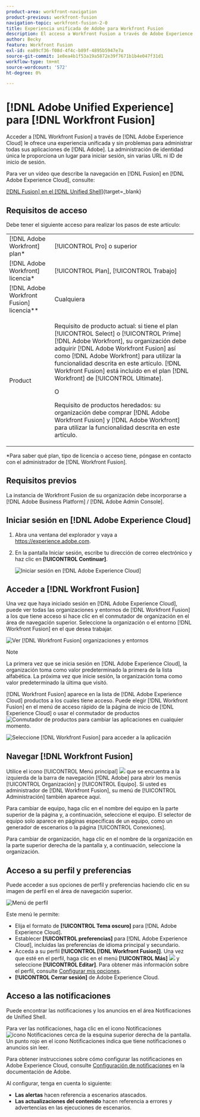 ```yaml
---
product-area: workfront-navigation
product-previous: workfront-fusion
navigation-topic: workfront-fusion-2-0
title: Experiencia unificada de Adobe para Workfront Fusion
description: El acceso a Workfront Fusion a través de Adobe Experience Cloud le ofrece una experiencia unificada y perfecta para gestionar todas las aplicaciones de Adobe.
author: Becky
feature: Workfront Fusion
exl-id: ea89cf36-f08d-4f4c-b89f-4895b5947e7a
source-git-commit: 1e8ea4b1f53a19a5872e39f7671b1b4e047f31d1
workflow-type: tm+mt
source-wordcount: '572'
ht-degree: 0%

---
```


# [!DNL Adobe Unified Experience] para [!DNL Workfront Fusion]

Acceder a [!DNL Workfront Fusion] a través de [!DNL Adobe Experience Cloud] le ofrece una experiencia unificada y sin problemas para administrar todas sus aplicaciones de [!DNL Adobe]. La administración de identidad única le proporciona un lugar para iniciar sesión, sin varias URL ni ID de inicio de sesión.

Para ver un vídeo que describe la navegación en [!DNL Fusion] en [!DNL Adobe Experience Cloud], consulte:

[[!DNL Fusion] en el [!DNL Unified Shell]](https://video.tv.adobe.com/v/3412392/){target=_blank}

## Requisitos de acceso

Debe tener el siguiente acceso para realizar los pasos de este artículo:

<table style="table-layout:auto"> 
 <col> 
 <col> 
 <tbody> 
  <tr> 
   <td role="rowheader">[!DNL Adobe Workfront] plan*</td> 
   <td> <p>[!UICONTROL Pro] o superior</p> </td> 
  </tr> 
  <tr data-mc-conditions=""> 
   <td role="rowheader">[!DNL Adobe Workfront] licencia*</td> 
   <td> <p>[!UICONTROL Plan], [!UICONTROL Trabajo]</p> </td> 
  </tr> 
  <tr> 
   <td role="rowheader">[!DNL Adobe Workfront Fusion] licencia**</td> 
   <td>
   <p>Cualquiera</p> 
  </tr> 
  <tr> 
   <td role="rowheader">Product</td> 
   <td>
   <p>Requisito de producto actual: si tiene el plan [!UICONTROL Select] o [!UICONTROL Prime] [!DNL Adobe Workfront], su organización debe adquirir [!DNL Adobe Workfront Fusion] así como [!DNL Adobe Workfront] para utilizar la funcionalidad descrita en este artículo. [!DNL Workfront Fusion] está incluido en el plan [!DNL Workfront] de [!UICONTROL Ultimate].</p>
   <p>O</p>
   <p>Requisito de productos heredados: su organización debe comprar [!DNL Adobe Workfront Fusion] y [!DNL Adobe Workfront] para utilizar la funcionalidad descrita en este artículo.</p>
   </td> 
  </tr> 
 </tbody> 
</table>
*Para saber qué plan, tipo de licencia o acceso tiene, póngase en contacto con el administrador de [!DNL Workfront Fusion].

## Requisitos previos

La instancia de Workfront Fusion de su organización debe incorporarse a [!DNL Adobe Business Platform] / [!DNL Adobe Admin Console].

## Iniciar sesión en [!DNL Adobe Experience Cloud]

1. Abra una ventana del explorador y vaya a <https://experience.adobe.com>.
1. En la pantalla Iniciar sesión, escribe tu dirección de correo electrónico y haz clic en **[!UICONTROL Continuar]**.

   ![Iniciar sesión en [!DNL Adobe Experience Cloud]](assets/aec-login-page.png)

## Acceder a [!DNL Workfront Fusion]

Una vez que haya iniciado sesión en [!DNL Adobe Experience Cloud], puede ver todas las organizaciones y entornos de [!DNL Workfront Fusion] a los que tiene acceso si hace clic en el conmutador de organización en el área de navegación superior. Seleccione la organización o el entorno [!DNL Workfront Fusion] en el que desea trabajar.

![Ver [!DNL Workfront Fusion] organizaciones y entornos](assets/aec-view-all-orgs.png)

>[!NOTE]
>
>La primera vez que se inicia sesión en [!DNL Adobe Experience Cloud], la organización toma como valor predeterminado la primera de la lista alfabética. La próxima vez que inicie sesión, la organización toma como valor predeterminado la última que visitó.

[!DNL Workfront Fusion] aparece en la lista de [!DNL Adobe Experience Cloud] productos a los cuales tiene acceso. Puede elegir [!DNL Workfront Fusion] en el menú de acceso rápido de la página de inicio de [!DNL Experience Cloud] o usar el conmutador de productos ![Conmutador de productos](assets/main-menu-icon.png) para cambiar las aplicaciones en cualquier momento.

![Seleccione [!DNL Workfront Fusion] para acceder a la aplicación](assets/aec-product-switcher.png)

## Navegar [!DNL Workfront Fusion]

Utilice el icono [!UICONTROL Menú principal] ![](assets/main-menu-icon-left-nav.png) que se encuentra a la izquierda de la barra de navegación [!DNL Adobe] para abrir los menús [!UICONTROL Organización] y [!UICONTROL Equipo]. Si usted es administrador de [!DNL Workfront Fusion], su menú de [!UICONTROL Administración] también aparece aquí.

Para cambiar de equipo, haga clic en el nombre del equipo en la parte superior de la página y, a continuación, seleccione el equipo. El selector de equipo solo aparece en páginas específicas de un equipo, como un generador de escenarios o la página [!UICONTROL Conexiones].

Para cambiar de organización, haga clic en el nombre de la organización en la parte superior derecha de la pantalla y, a continuación, seleccione la organización.

## Acceso a su perfil y preferencias

Puede acceder a sus opciones de perfil y preferencias haciendo clic en su imagen de perfil en el área de navegación superior.

![Menú de perfil](assets/aec-profile-picture-menu.png)

Este menú le permite:

* Elija el formato de **[!UICONTROL Tema oscuro]** para [!DNL Adobe Experience Cloud].
* Establecer **[!UICONTROL preferencias]** para [!DNL Adobe Experience Cloud], incluidas las preferencias de idioma principal y secundario.
* Acceda a su perfil **[!UICONTROL [!DNL Workfront Fusion]]**. Una vez que esté en el perfil, haga clic en el menú **[!UICONTROL Más]** ![](assets/more-icon.png) y seleccione **[!UICONTROL Editar]**. Para obtener más información sobre el perfil, consulte [Configurar mis opciones](/help/quicksilver/workfront-basics/manage-your-account-and-profile/configuring-your-user-profile/configure-my-settings.md).
* **[!UICONTROL Cerrar sesión]** de Adobe Experience Cloud.


## Acceso a las notificaciones

Puede encontrar las notificaciones y los anuncios en el área Notificaciones de Unified Shell.

Para ver las notificaciones, haga clic en el icono Notificaciones ![icono Notificaciones](assets/notifications-icon.png) cerca de la esquina superior derecha de la pantalla. Un punto rojo en el icono Notificaciones indica que tiene notificaciones o anuncios sin leer.

Para obtener instrucciones sobre cómo configurar las notificaciones en Adobe Experience Cloud, consulte [Configuración de notificaciones](https://experienceleague.adobe.com/docs/experience-manager-cloud-service/content/implementing/using-cloud-manager/notifications.html?lang=en#:~:text=You%20can%20customize%20how%20you,how%20you%20receive%20your%20notifications.) en la documentación de Adobe.

Al configurar, tenga en cuenta lo siguiente:

* **Las alertas** hacen referencia a escenarios atascados.
* **Las actualizaciones del contenido** hacen referencia a errores y advertencias en las ejecuciones de escenarios.

